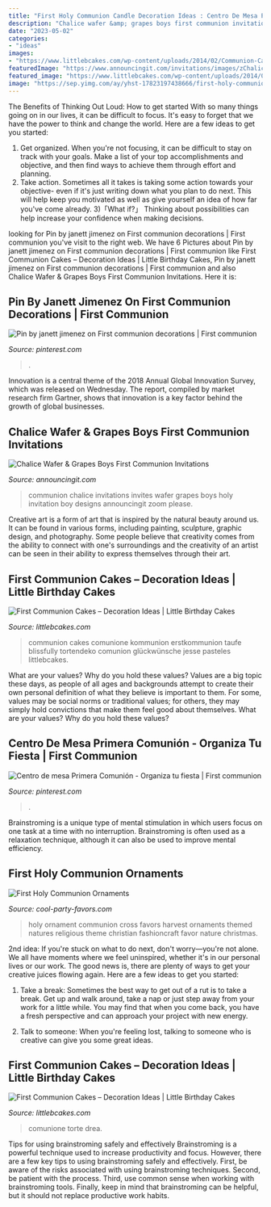 ```yaml
---
title: "First Holy Communion Candle Decoration Ideas : Centro De Mesa Primera Comunión"
description: "Chalice wafer &amp; grapes boys first communion invitations"
date: "2023-05-02"
categories:
- "ideas"
images:
- "https://www.littlebcakes.com/wp-content/uploads/2014/02/Communion-Cakes.jpg"
featuredImage: "https://www.announcingit.com/invitations/images/zChalice-Grapes-Wafer-First-Communion-Invitations-Blue.jpg"
featured_image: "https://www.littlebcakes.com/wp-content/uploads/2014/02/Communion-Cakes.jpg"
image: "https://sep.yimg.com/ay/yhst-17823197438666/first-holy-communion-ornaments-1.png"
---
```



The Benefits of Thinking Out Loud: How to get started
With so many things going on in our lives, it can be difficult to focus. It's easy to forget that we have the power to think and change the world. Here are a few ideas to get you started: 
1) Get organized. When you're not focusing, it can be difficult to stay on track with your goals. Make a list of your top accomplishments and objective, and then find ways to achieve them through effort and planning. 
2) Take action. Sometimes all it takes is taking some action towards your objective- even if it's just writing down what you plan to do next. This will help keep you motivated as well as give yourself an idea of how far you've come already. 
3)「What if?」 Thinking about possibilities can help increase your confidence when making decisions.

	

		
looking for Pin by janett jimenez on First communion decorations | First communion you've visit to the right web. We have 6 Pictures about Pin by janett jimenez on First communion decorations | First communion like First Communion Cakes – Decoration Ideas | Little Birthday Cakes, Pin by janett jimenez on First communion decorations | First communion and also Chalice Wafer &amp; Grapes Boys First Communion Invitations. Here it is:
		
    
## Pin By Janett Jimenez On First Communion Decorations | First Communion

<img loading=lazy src="https://i.pinimg.com/originals/33/96/9c/33969ced2676d6acd3bdb66c61a68e9a.jpg" onerror="this.onerror=null;this.src='https://tse1.mm.bing.net/th?id=OIP.j15FWteXPpQMnsLIChwv0wHaJ4&amp;pid=15.1';" alt="Pin by janett jimenez on First communion decorations | First communion">

_Source: pinterest.com_

>. 

	

Innovation is a central theme of the 2018 Annual Global Innovation Survey, which was released on Wednesday. The report, compiled by market research firm Gartner, shows that innovation is a key factor behind the growth of global businesses.

    
## Chalice Wafer &amp; Grapes Boys First Communion Invitations

<img loading=lazy src="https://www.announcingit.com/invitations/images/zChalice-Grapes-Wafer-First-Communion-Invitations-Blue.jpg" onerror="this.onerror=null;this.src='https://tse4.mm.bing.net/th?id=OIP.9xEhQvVhy2084udsRjVocQHaE3&amp;pid=15.1';" alt="Chalice Wafer &amp; Grapes Boys First Communion Invitations">

_Source: announcingit.com_

>communion chalice invitations invites wafer grapes boys holy invitation boy designs announcingit zoom please. 

	

Creative art is a form of art that is inspired by the natural beauty around us. It can be found in various forms, including painting, sculpture, graphic design, and photography. Some people believe that creativity comes from the ability to connect with one's surroundings and the creativity of an artist can be seen in their ability to express themselves through their art.

    
## First Communion Cakes – Decoration Ideas | Little Birthday Cakes

<img loading=lazy src="https://www.littlebcakes.com/wp-content/uploads/2014/02/First-Holy-Communion-Cakes.jpg" onerror="this.onerror=null;this.src='https://tse4.mm.bing.net/th?id=OIP.0KVVOoK9zQZyDnKkmjfktwHaIj&amp;pid=15.1';" alt="First Communion Cakes – Decoration Ideas | Little Birthday Cakes">

_Source: littlebcakes.com_

>communion cakes comunione kommunion erstkommunion taufe blissfully tortendeko comunion glückwünsche jesse pasteles littlebcakes. 

	

What are your values? Why do you hold these values?
Values are a big topic these days, as people of all ages and backgrounds attempt to create their own personal definition of what they believe is important to them. For some, values may be social norms or traditional values; for others, they may simply hold convictions that make them feel good about themselves. What are your values? Why do you hold these values?

    
## Centro De Mesa Primera Comunión - Organiza Tu Fiesta | First Communion

<img loading=lazy src="https://i.pinimg.com/736x/2f/1c/35/2f1c35c3c47027c0e24a58c1b1ce51d5.jpg" onerror="this.onerror=null;this.src='https://tse1.mm.bing.net/th?id=OIP.Phr42_ot8nDJUdzHJEDu0QHaJ3&amp;pid=15.1';" alt="Centro de mesa Primera Comunión - Organiza tu fiesta | First communion">

_Source: pinterest.com_

>. 

	

Brainstroming is a unique type of mental stimulation in which users focus on one task at a time with no interruption. Brainstroming is often used as a relaxation technique, although it can also be used to improve mental efficiency.

    
## First Holy Communion Ornaments

<img loading=lazy src="https://sep.yimg.com/ay/yhst-17823197438666/first-holy-communion-ornaments-1.png" onerror="this.onerror=null;this.src='https://tse1.mm.bing.net/th?id=OIP.nAG9jSnWeQogvLhmthBrbwHaHa&amp;pid=15.1';" alt="First Holy Communion Ornaments">

_Source: cool-party-favors.com_

>holy ornament communion cross favors harvest ornaments themed natures religious theme christian fashioncraft favor nature christmas. 

	

2nd idea:
If you're stuck on what to do next, don't worry—you're not alone. We all have moments where we feel uninspired, whether it's in our personal lives or our work. The good news is, there are plenty of ways to get your creative juices flowing again.
Here are a few ideas to get you started:

1. Take a break: Sometimes the best way to get out of a rut is to take a break. Get up and walk around, take a nap or just step away from your work for a little while. You may find that when you come back, you have a fresh perspective and can approach your project with new energy.

2. Talk to someone: When you're feeling lost, talking to someone who is creative can give you some great ideas.

    
## First Communion Cakes – Decoration Ideas | Little Birthday Cakes

<img loading=lazy src="https://www.littlebcakes.com/wp-content/uploads/2014/02/Communion-Cakes.jpg" onerror="this.onerror=null;this.src='https://tse4.mm.bing.net/th?id=OIP.8XjSr_WEnpDZRixO7u2PoAHaFS&amp;pid=15.1';" alt="First Communion Cakes – Decoration Ideas | Little Birthday Cakes">

_Source: littlebcakes.com_

>comunione torte drea. 

	

Tips for using brainstroming safely and effectively
Brainstroming is a powerful technique used to increase productivity and focus. However, there are a few key tips to using brainstroming safely and effectively. First, be aware of the risks associated with using brainstroming techniques. Second, be patient with the process. Third, use common sense when working with brainstroming tools. Finally, keep in mind that brainstroming can be helpful, but it should not replace productive work habits.

